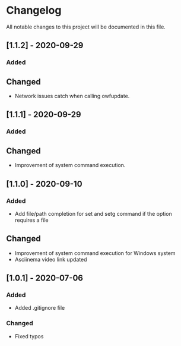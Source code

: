 # Changelog

All notable changes to this project will be documented in this file.

## [1.1.2] - 2020-09-29

### Added

## Changed

- Network issues catch when calling owfupdate.

## [1.1.1] - 2020-09-29

### Added

## Changed

- Improvement of system command execution.

## [1.1.0] - 2020-09-10

### Added

- Add file/path completion for set and setg command if the option requires a file

## Changed

- Improvement of system command execution for Windows system
- Asciinema video link updated

## [1.0.1] - 2020-07-06

### Added

- Added .gitignore file

### Changed

- Fixed typos